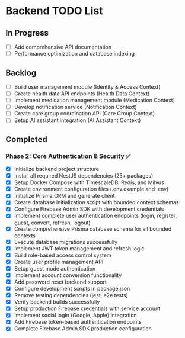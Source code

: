 # Backend TODO List

## In Progress

- [ ] Add comprehensive API documentation
- [ ] Performance optimization and database indexing

## Backlog

- [ ] Build user management module (Identity & Access Context)
- [ ] Create health data API endpoints (Health Data Context)
- [ ] Implement medication management module (Medication Context)
- [ ] Develop notification service (Notification Context)
- [ ] Create care group coordination API (Care Group Context)
- [ ] Setup AI assistant integration (AI Assistant Context)

## Completed

### Phase 2: Core Authentication & Security ✅
- [x] Initialize backend project structure
- [x] Install all required NestJS dependencies (25+ packages)
- [x] Setup Docker Compose with TimescaleDB, Redis, and Milvus
- [x] Create environment configuration files (.env.example and .env)
- [x] Initialize Prisma ORM and generate client
- [x] Create database initialization script with bounded context schemas
- [x] Configure Firebase Admin SDK with development credentials
- [x] Implement complete user authentication endpoints (login, register, guest, convert, refresh, logout)
- [x] Create comprehensive Prisma database schema for all bounded contexts
- [x] Execute database migrations successfully
- [x] Implement JWT token management and refresh logic
- [x] Build role-based access control system
- [x] Create user profile management API
- [x] Setup guest mode authentication
- [x] Implement account conversion functionality
- [x] Add password reset backend support
- [x] Configure development scripts in package.json
- [x] Remove testing dependencies (jest, e2e tests)
- [x] Verify backend builds successfully
- [x] Setup production Firebase credentials with service account
- [x] Implement social login (Google, Apple) integration
- [x] Add Firebase token-based authentication endpoints
- [x] Complete Firebase Admin SDK production configuration
